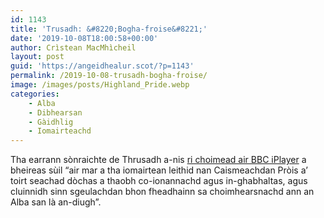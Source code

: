 ```yaml
---
id: 1143
title: 'Trusadh: &#8220;Bogha-froise&#8221;'
date: '2019-10-08T18:00:58+00:00'
author: Crìstean MacMhìcheil
layout: post
guid: 'https://angeidhealur.scot/?p=1143'
permalink: /2019-10-08-trusadh-bogha-froise/
image: /images/posts/Highland_Pride.webp
categories:
    - Alba
    - Dibhearsan
    - Gàidhlig
    - Iomairteachd
---
```


Tha earrann sònraichte de Thrusadh a-nis [ri choimead air BBC iPlayer](https://www.bbc.co.uk/programmes/m00097pr) a bheireas sùil “air mar a tha iomairtean leithid nan Caismeachdan Pròis a’ toirt seachad dòchas a thaobh co-ionannachd agus in-ghabhaltas, agus cluinnidh sinn sgeulachdan bhon fheadhainn sa choimhearsnachd ann an Alba san là an-diugh”.
